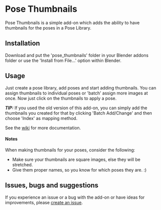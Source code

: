 # Pose Thumbnails

Pose Thumbnails is a simple add-on which adds the ability to have thumbnails for the poses in a Pose Library.

## Installation

Download and put the 'pose_thumbnails' folder in your Blender addons folder or use the 'Install from File...' option within Blender.

## Usage

Just create a pose library, add poses and start adding thumbnails. You can assign thumbnails to individual poses or 'batch' assign more images at once.
Now just click on the thumbnails to apply a pose.

**_TIP:_** If you used the old version of this add-on, you can simply add the thumbnails you created for that by clicking 'Batch Add/Change' and then choose 'Index' as mapping method.

See the [wiki](https://github.com/jasperges/pose-thumbnails/wiki) for more documentation.

#### Notes

When making thumbnails for your poses, consider the following:

- Make sure your thumbnails are square images, else they will be stretched.
- Give them proper names, so you know for which poses they are. :)

## Issues, bugs and suggestions

If you experience an issue or a bug with the add-on or have ideas for improvements, please [create an issue](../../issues/new).
